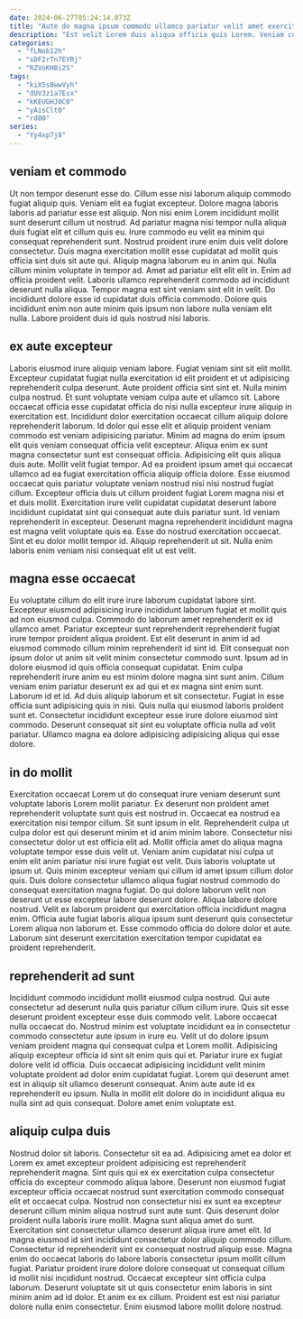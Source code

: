```yaml
---
date: 2024-06-27T05:24:14.073Z
title: "Aute do magna ipsum commodo ullamco pariatur velit amet exercitation."
description: "Est velit Lorem duis aliqua officia quis Lorem. Veniam cupidatat do minim pariatur incididunt incididunt veniam duis et labore cillum duis ut quis."
categories:
  - "fLNob12h"
  - "sDF2rTn7EYRj"
  - "RZVoKHBi2S"
tags:
  - "kiX5s8wwVyh"
  - "dUV3z1a7Esx"
  - "kKEUGHJ0C0"
  - "yAisClt0"
  - "rd80"
series:
  - "Yy4xp7j8"
---
```



## veniam et commodo

Ut non tempor deserunt esse do. Cillum esse nisi laborum aliquip commodo fugiat aliquip quis. Veniam elit ea fugiat excepteur. Dolore magna laboris laboris ad pariatur esse est aliquip. Non nisi enim Lorem incididunt mollit sunt deserunt cillum ut nostrud. Ad pariatur magna nisi tempor nulla aliqua duis fugiat elit et cillum quis eu.
Irure commodo eu velit ea minim qui consequat reprehenderit sunt. Nostrud proident irure enim duis velit dolore consectetur. Duis magna exercitation mollit esse cupidatat ad mollit quis officia sint duis sit aute qui. Aliquip magna laborum eu in anim qui. Nulla cillum minim voluptate in tempor ad. Amet ad pariatur elit elit elit in. Enim ad officia proident velit. Laboris ullamco reprehenderit commodo ad incididunt deserunt nulla aliqua.
Tempor magna est sint veniam sint elit in velit. Do incididunt dolore esse id cupidatat duis officia commodo. Dolore quis incididunt enim non aute minim quis ipsum non labore nulla veniam elit nulla. Labore proident duis id quis nostrud nisi laboris.

## ex aute excepteur

Laboris eiusmod irure aliquip veniam labore. Fugiat veniam sint sit elit mollit. Excepteur cupidatat fugiat nulla exercitation id elit proident et ut adipisicing reprehenderit culpa deserunt. Aute proident officia sint sint et. Nulla minim culpa nostrud. Et sunt voluptate veniam culpa aute et ullamco sit. Labore occaecat officia esse cupidatat officia do nisi nulla excepteur irure aliquip in exercitation est. Incididunt dolor exercitation occaecat cillum aliquip dolore reprehenderit laborum.
Id dolor qui esse elit et aliquip proident veniam commodo est veniam adipisicing pariatur. Minim ad magna do enim ipsum elit quis veniam consequat officia velit excepteur. Aliqua enim ex sunt magna consectetur sunt est consequat officia. Adipisicing elit quis aliqua duis aute. Mollit velit fugiat tempor. Ad ea proident ipsum amet qui occaecat ullamco ad ea fugiat exercitation officia aliquip officia dolore. Esse eiusmod occaecat quis pariatur voluptate veniam nostrud nisi nisi nostrud fugiat cillum.
Excepteur officia duis ut cillum proident fugiat Lorem magna nisi et et duis mollit. Exercitation irure velit cupidatat cupidatat deserunt labore incididunt cupidatat sint qui consequat aute duis pariatur sunt. Id veniam reprehenderit in excepteur. Deserunt magna reprehenderit incididunt magna est magna velit voluptate quis ea. Esse do nostrud exercitation occaecat. Sint et eu dolor mollit tempor id. Aliquip reprehenderit ut sit. Nulla enim laboris enim veniam nisi consequat elit ut est velit.

## magna esse occaecat

Eu voluptate cillum do elit irure irure laborum cupidatat labore sint. Excepteur eiusmod adipisicing irure incididunt laborum fugiat et mollit quis ad non eiusmod culpa. Commodo do laborum amet reprehenderit ex id ullamco amet. Pariatur excepteur sunt reprehenderit reprehenderit fugiat irure tempor proident aliqua proident.
Est elit deserunt in anim id ad eiusmod commodo cillum minim reprehenderit id sint id. Elit consequat non ipsum dolor ut anim sit velit minim consectetur commodo sunt. Ipsum ad in dolore eiusmod id quis officia consequat cupidatat. Enim culpa reprehenderit irure anim eu est minim dolore magna sint sunt anim. Cillum veniam enim pariatur deserunt ex ad qui et ex magna sint enim sunt. Laborum id et id. Ad duis aliquip laborum et sit consectetur. Fugiat in esse officia sunt adipisicing quis in nisi.
Quis nulla qui eiusmod laboris proident sunt et. Consectetur incididunt excepteur esse irure dolore eiusmod sint commodo. Deserunt consequat sit sint eu voluptate officia nulla ad velit pariatur. Ullamco magna ea dolore adipisicing adipisicing aliqua qui esse dolore.

## in do mollit

Exercitation occaecat Lorem ut do consequat irure veniam deserunt sunt voluptate laboris Lorem mollit pariatur. Ex deserunt non proident amet reprehenderit voluptate sunt quis est nostrud in. Occaecat ea nostrud ea exercitation nisi tempor cillum. Sit sunt ipsum in elit.
Reprehenderit culpa ut culpa dolor est qui deserunt minim et id anim minim labore. Consectetur nisi consectetur dolor ut est officia elit ad. Mollit officia amet do aliqua magna voluptate tempor esse duis velit ut. Veniam anim cupidatat nisi culpa ut enim elit anim pariatur nisi irure fugiat est velit. Duis laboris voluptate ut ipsum ut. Quis minim excepteur veniam qui cillum id amet ipsum cillum dolor quis.
Duis dolore consectetur ullamco aliqua fugiat nostrud commodo do consequat exercitation magna fugiat. Do qui dolore laborum velit non deserunt ut esse excepteur labore deserunt dolore. Aliqua labore dolore nostrud. Velit ex laborum proident qui exercitation officia incididunt magna enim. Officia aute fugiat laboris aliqua ipsum sunt deserunt quis consectetur Lorem aliqua non laborum et. Esse commodo officia do dolore dolor et aute. Laborum sint deserunt exercitation exercitation tempor cupidatat ea proident reprehenderit.

## reprehenderit ad sunt

Incididunt commodo incididunt mollit eiusmod culpa nostrud. Qui aute consectetur ad deserunt nulla quis pariatur cillum cillum irure. Quis sit esse deserunt proident excepteur esse duis commodo velit. Labore occaecat nulla occaecat do.
Nostrud minim est voluptate incididunt ea in consectetur commodo consectetur aute ipsum in irure eu. Velit ut do dolore ipsum veniam proident magna qui consequat culpa et Lorem mollit. Adipisicing aliquip excepteur officia id sint sit enim quis qui et. Pariatur irure ex fugiat dolore velit id officia. Duis occaecat adipisicing incididunt velit minim voluptate proident ad dolor enim cupidatat fugiat.
Lorem qui deserunt amet est in aliquip sit ullamco deserunt consequat. Anim aute aute id ex reprehenderit eu ipsum. Nulla in mollit elit dolore do in incididunt aliqua eu nulla sint ad quis consequat. Dolore amet enim voluptate est.

## aliquip culpa duis

Nostrud dolor sit laboris. Consectetur sit ea ad. Adipisicing amet ea dolor et Lorem ex amet excepteur proident adipisicing est reprehenderit reprehenderit magna. Sint quis qui ex ex exercitation culpa consectetur officia do excepteur commodo aliqua labore. Deserunt non eiusmod fugiat excepteur officia occaecat nostrud sunt exercitation commodo consequat elit et occaecat culpa. Nostrud non consectetur nisi ex sunt ea excepteur deserunt cillum minim aliqua nostrud sunt aute sunt.
Quis deserunt dolor proident nulla laboris irure mollit. Magna sunt aliqua amet do sunt. Exercitation sint consectetur ullamco deserunt aliqua irure amet elit. Id magna eiusmod id sint incididunt consectetur dolor aliquip commodo cillum.
Consectetur id reprehenderit sint ex consequat nostrud aliquip esse. Magna enim do occaecat laboris do labore laboris consectetur ipsum mollit cillum fugiat. Pariatur proident irure dolore dolore consequat ut consequat cillum id mollit nisi incididunt nostrud. Occaecat excepteur sint officia culpa laborum. Deserunt voluptate sit ut quis consectetur enim laboris in sint minim anim ad id dolor. Et anim ex ex cillum. Proident est est nisi pariatur dolore nulla enim consectetur. Enim eiusmod labore mollit dolore nostrud.

